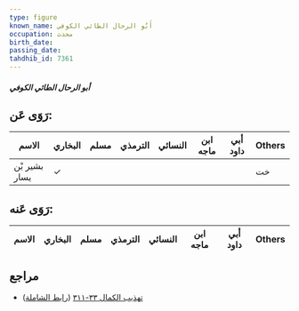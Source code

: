 ```yaml
---
type: figure
known_name: أَبُو الرحال الطائي الكوفي
occupation: محدث
birth_date:
passing_date:
tahdhib_id: 7361
---
```

##### أبو الرحال الطائي الكوفي

## رَوَى عَن:
| الاسم         | البخاري | مسلم | الترمذي | النسائي | ابن ماجه | أبي داود | Others |
| ------------- | ------- | ---- | ------- | ------- | -------- | -------- | ------ |
| بشير بْن يسار | ✓       |      |         |         |          |          | خت     |
## رَوَى عَنه:
| الاسم | البخاري | مسلم | الترمذي | النسائي | ابن ماجه | أبي داود | Others |
| ----- | ------- | ---- | ------- | ------- | -------- | -------- | ------ |
## مراجع
- [تهذيب الكمال ٣٣-٣١١](obsidian://open?vault=Tahdhib-al-Kamal&file=Figures/٧٣٦١-أبو%20الرحال%20الطائي%20الكوفي) ([رابط الشاملة](https://shamela.ws/book/3722/17982))